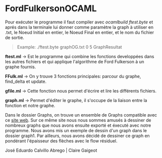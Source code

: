 # FordFulkersonOCAML
Pour exécuter le programme il faut compiler avec <i>ocamlbuild ftest.byte</i> et aprés dans la terminale lui donner comme paramètre    la graph à utiliser en .txt, le Noeud Initial en entier, le Noeud Final en entier, et le nom du fichier de sortie.
<blockquote>Example: ./ftest.byte graphOG.txt 0 5 GraphResultat</blockquote>

<b>ftest.ml</b> -> Est le programme qui combine les fonctions developpées dans les autres fichiers et qui applique l'algorithme de Ford Fulkerson à un graphe fournis.

<b>FFulk.ml</b> -> On y trouve 3 fonctions principales: parcour du graphe, find_delta et update. 

<b>gfile.ml</b> -> Cette fonction nous permet d'écrire et lire les différents fichiers.

<b>graph.ml</b> -> Permet d'éditer le graphe, il s'occupe de la liaison entre la fonction et notre graphe.

Dans le dossier Graphs, on trouve un ensemble de Graphs compatible avec ce <a href="https://www-m9.ma.tum.de/graph-algorithms/flow-ford-fulkerson/index_en.html">site web</a>. Sur ce même site nous nous sommes amusés à dessiner de nombreux graphs que nous avons ensuite exporté et éxecuté avec notre programme.
Nous avons mis un exemple de dessin d'un graph dans le dossier graph1. Par ailleurs, nous avons décidé de dessiner ce graph en pondérant l'épaisseur des flèches avec le flow résiduel.

José Eduardo Calvillo Abrego | 
Claire Gaigeot
